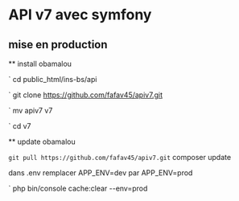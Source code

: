 # API v7 avec symfony

## mise en production
** install obamalou

` cd public_html/ins-bs/api

` git clone https://github.com/fafav45/apiv7.git

` mv apiv7 v7

` cd v7

** update obamalou

` git pull https://github.com/fafav45/apiv7.git
` composer update

dans .env remplacer
APP_ENV=dev par APP_ENV=prod

` php bin/console cache:clear --env=prod